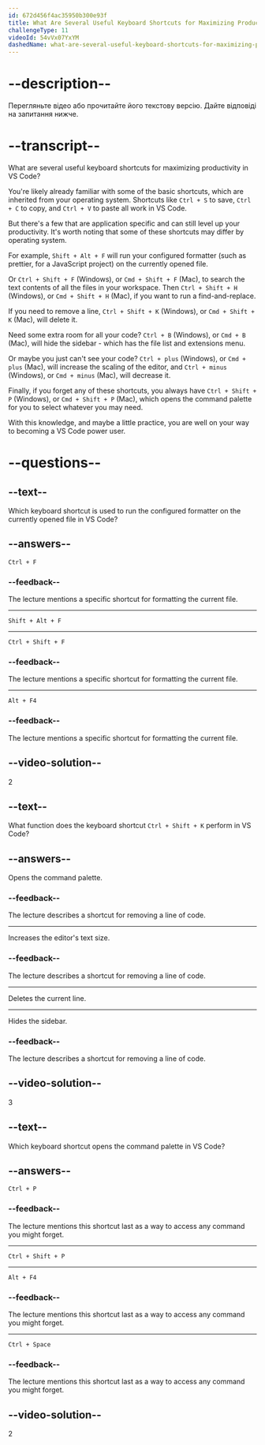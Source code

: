 ```yaml
---
id: 672d456f4ac35950b300e93f
title: What Are Several Useful Keyboard Shortcuts for Maximizing Productivity in VS Code?
challengeType: 11
videoId: 54vVx07YxYM
dashedName: what-are-several-useful-keyboard-shortcuts-for-maximizing-productivity-in-vs-code
---
```


# --description--

Перегляньте відео або прочитайте його текстову версію. Дайте відповіді на запитання нижче.

# --transcript--

What are several useful keyboard shortcuts for maximizing productivity in VS Code?

You're likely already familiar with some of the basic shortcuts, which are inherited from your operating system. Shortcuts like `Ctrl + S` to save, `Ctrl + C` to copy, and `Ctrl + V` to paste all work in VS Code.

But there's a few that are application specific and can still level up your productivity. It's worth noting that some of these shortcuts may differ by operating system.

For example, `Shift + Alt + F` will run your configured formatter (such as prettier, for a JavaScript project) on the currently opened file.

Or `Ctrl + Shift + F` (Windows), or `Cmd + Shift + F` (Mac), to search the text contents of all the files in your workspace. Then `Ctrl + Shift + H` (Windows), or `Cmd + Shift + H` (Mac), if you want to run a find-and-replace.

If you need to remove a line, `Ctrl + Shift + K` (Windows), or `Cmd + Shift + K` (Mac), will delete it.

Need some extra room for all your code? `Ctrl + B` (Windows), or `Cmd + B` (Mac), will hide the sidebar - which has the file list and extensions menu.

Or maybe you just can't see your code? `Ctrl + plus` (Windows), or `Cmd + plus` (Mac), will increase the scaling of the editor, and `Ctrl + minus` (Windows), or `Cmd + minus` (Mac), will decrease it.

Finally, if you forget any of these shortcuts, you always have `Ctrl + Shift + P` (Windows), or `Cmd + Shift + P` (Mac), which opens the command palette for you to select whatever you may need.

With this knowledge, and maybe a little practice, you are well on your way to becoming a VS Code power user.

# --questions--

## --text--

Which keyboard shortcut is used to run the configured formatter on the currently opened file in VS Code?

## --answers--

`Ctrl + F`

### --feedback--

The lecture mentions a specific shortcut for formatting the current file.

---

`Shift + Alt + F`

---

`Ctrl + Shift + F`

### --feedback--

The lecture mentions a specific shortcut for formatting the current file.

---

`Alt + F4`

### --feedback--

The lecture mentions a specific shortcut for formatting the current file.

## --video-solution--

2

## --text--

What function does the keyboard shortcut `Ctrl + Shift + K` perform in VS Code?

## --answers--

Opens the command palette.

### --feedback--

The lecture describes a shortcut for removing a line of code.

---

Increases the editor's text size.

### --feedback--

The lecture describes a shortcut for removing a line of code.

---

Deletes the current line.

---

Hides the sidebar.

### --feedback--

The lecture describes a shortcut for removing a line of code.

## --video-solution--

3

## --text--

Which keyboard shortcut opens the command palette in VS Code?

## --answers--

`Ctrl + P`

### --feedback--

The lecture mentions this shortcut last as a way to access any command you might forget.

---

`Ctrl + Shift + P`

---

`Alt + F4`

### --feedback--

The lecture mentions this shortcut last as a way to access any command you might forget.

---

`Ctrl + Space`

### --feedback--

The lecture mentions this shortcut last as a way to access any command you might forget.

## --video-solution--

2
